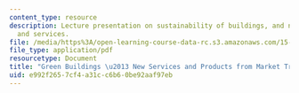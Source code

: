 ```yaml
---
content_type: resource
description: Lecture presentation on sustainability of buildings, and new markets
  and services.
file: /media/https%3A/open-learning-course-data-rc.s3.amazonaws.com/15-992-s-lab-laboratory-for-sustainable-business-spring-2008/e992f2657cf4a31cc6b60be92aaf97eb_lec_15.pdf
file_type: application/pdf
resourcetype: Document
title: "Green Buildings \u2013 New Services and Products from Market Transformation"
uid: e992f265-7cf4-a31c-c6b6-0be92aaf97eb
---
```

